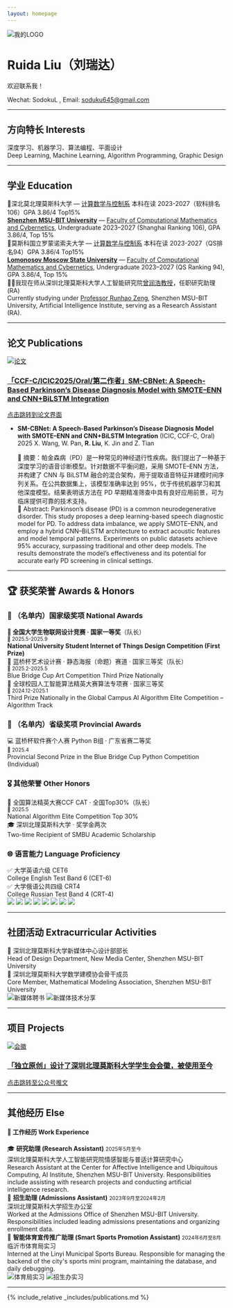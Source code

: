 ```yaml
---
layout: homepage
---
```

<div class="logo-banner">
  <img src="./MYDATA/LOGO1.png" alt="我的LOGO">
</div>

# Ruida Liu（刘瑞达）
欢迎联系我！

Wechat: SodokuL  ,  Email: soduku645@gmail.com
  
    
<hr class="gradient-line">

## 方向特长 Interests

<div class="zh-en-block">
  深度学习、机器学习、算法编程、平面设计<br>
  <span class="en-line">Deep Learning, Machine Learning, Algorithm Programming, Graphic Design</span>
</div>

<hr class="pretty-line">


## 学业 Education

<div class="zh-en-block">
  🏫深北莫北理莫斯科大学 — <a href="https://www.smbu.edu.cn/xsjg/jssxykzx/yxjs.htm">计算数学与控制系</a> 本科在读 2023-2027（软科排名106）GPA 3.86/4 Top15%<br>
  <span class="en-line"><a href="https://www.smbu.edu.cn/index.htm"><b>Shenzhen MSU-BIT University</b></a> — <a href="https://www.smbu.edu.cn/xsjg/jssxykzx/yxjs.htm">Faculty of Computational Mathematics and Cybernetics</a>, Undergraduate 2023–2027 (Shanghai Ranking 106), GPA 3.86/4, Top 15%</span>
</div>


<div class="zh-en-block">
  🏫莫斯科国立罗蒙诺索夫大学 — <a href="https://cs.msu.ru/en">计算数学与控制系</a> 本科在读 2023-2027（QS排名94）GPA 3.86/4 Top15%<br>
  <span class="en-line"><a href="https://msu.ru/"><b>Lomonosov Moscow State University</b></a> — <a href="https://cs.msu.ru/en">Faculty of Computational Mathematics and Cybernetics</a>, Undergraduate 2023–2027 (QS Ranking 94), GPA 3.86/4, Top 15%</span>
</div>


<div class="zh-en-block">
  🧑‍🏫我现在师从深圳北理莫斯科大学人工智能研究院<a href="https://ai.smbu.edu.cn/info/1251/1881.html">曾润浩教授</a>，任职研究助理(RA)<br>
  <span class="en-line">Currently studying under <a href="https://zengrunhao.com/index.html">Professor Runhao Zeng</a>, Shenzhen MSU-BIT University, Artificial Intelligence Institute, serving as a Research Assistant (RA).</span>
</div>

<hr class="pretty-line">


## 论文 Publications

<div class="card-grid">
  <a href="https://link.springer.com/chapter/10.1007/978-981-95-0030-7_4" class="notion-card" target="_blank">
    <img src="./MYDATA/屏幕截图 2025-05-22 120919.png" alt="论文" class="card-img">
    <div class="card-text">
      <h3>「CCF-C/ICIC2025/Oral/第二作者」SM-CBNet: A Speech-Based Parkinson’s Disease Diagnosis Model with SMOTE–ENN and CNN+BiLSTM Integration</h3>
      <p>点击跳转到论文界面</p>
    </div>
  </a>
</div>


- **SM-CBNet: A Speech-Based Parkinson’s Disease Diagnosis Model with SMOTE–ENN and CNN+BiLSTM Integration** (ICIC, CCF-C, Oral) 2025
  X. Wang, W. Pan, **R. Liu**, K. Jin and Z. Tian
  
  <div class="zh-en-block">
  📄 摘要：帕金森病（PD）是一种常见的神经退行性疾病。我们提出了一种基于深度学习的语音诊断模型。针对数据不平衡问题，采用 SMOTE–ENN 方法，并构建了 CNN 与 BiLSTM 融合的混合架构，用于提取语音特征并建模时间序列关系。在公共数据集上，该模型准确率达到 95%，优于传统机器学习和其他深度模型。结果表明该方法在 PD 早期精准筛查中具有良好应用前景，可为临床提供可靠的技术支持。<br>
  <span class="en-line">
  📄 Abstract: Parkinson’s disease (PD) is a common neurodegenerative disorder. This study proposes a deep learning-based speech diagnostic model for PD. To address data imbalance, we apply SMOTE–ENN, and employ a hybrid CNN–BiLSTM architecture to extract acoustic features and model temporal patterns. Experiments on public datasets achieve 95% accuracy, surpassing traditional and other deep models. The results demonstrate the model’s effectiveness and its potential for accurate early PD screening in clinical settings.
  </span>
  </div>



<hr class="pretty-line">

## 🏆 获奖荣誉 Awards & Honors

### 🥇 （名单内）国家级奖项 National Awards

<div class="award-section">
  <div class="zh-en-block highlight-award">
    <strong>🥇 全国大学生物联网设计竞赛 · 国家一等奖</strong>（队长）<br>
    <small>📅 2025.5-2025.9</small><br>
    <span class="en-line"><strong>National University Student Internet of Things Design Competition (First Prize)</strong></span>
  </div>

  <div class="zh-en-block">
    🥉 蓝桥杯艺术设计赛 · 静态海报（命题）赛道 · 国家三等奖（队长）<br>
    <small>📅 2025.2-2025.5</small><br>
    <span class="en-line">Blue Bridge Cup Art Competition Third Prize Nationally</span>
  </div>

  <div class="zh-en-block">
    🥉 全球校园人工智能算法精英大赛算法专项赛 · 国家三等奖<br>
    <small>📅 2024.12-2025.1</small><br>
    <span class="en-line">Third Prize Nationally in the Global Campus AI Algorithm Elite Competition – Algorithm Track</span>
  </div>
</div>

### 🏅 （名单内）省级奖项 Provincial Awards

<div class="award-section">
  <div class="zh-en-block">
    💻 蓝桥杯软件赛个人赛 Python B组 · 广东省赛二等奖<br>
    <small>📅 2025.4</small><br>
    <span class="en-line">Provincial Second Prize in the Blue Bridge Cup Python Competition (Individual)</span>
  </div>
</div>

### 🎖️ 其他荣誉 Other Honors

<div class="award-section">
  <div class="zh-en-block">
    🧠 全国算法精英大赛CCF CAT · 全国Top30%（队长）<br>
    <small>📅 2025.5</small><br>
    <span class="en-line">National Algorithm Elite Competition Top 30%</span>
  </div>

  <div class="zh-en-block">
    🎓 深圳北理莫斯科大学 · 奖学金两次<br>
    <span class="en-line">Two-time Recipient of SMBU Academic Scholarship</span>
  </div>

</div>

### 🌐 语言能力 Language Proficiency

  <div class="zh-en-block">
    ✅ 大学英语六级 CET6<br>
    <span class="en-line">College English Test Band 6 (CET-6)</span>
  </div>
  <div class="zh-en-block">
    ✅ 大学俄语公共四级 CRT4<br>
    <span class="en-line">College Russian Test Band 4 (CRT-4)</span>
  </div>


<div class="loop-slider">
  <div class="slider-track">
    <img src="./MYDATA/sfjysss.png" class="fancy-image">
    <img src="./MYDATA/sfjysgs.png" class="fancy-image">
    <img src="./MYDATA/奖学金二等.png" class="fancy-image">
    <img src="./MYDATA/蓝桥杯艺术国三.jpg" class="fancy-image">
    <!-- 再复制一轮，实现无缝衔接 -->
    <img src="./MYDATA/sfjysss.png" class="fancy-image">
    <img src="./MYDATA/sfjysgs.png" class="fancy-image">
    <img src="./MYDATA/奖学金二等.png" class="fancy-image">
    <img src="./MYDATA/蓝桥杯艺术国三.jpg" class="fancy-image">
  </div>
</div>



<hr class="pretty-line">




## 社团活动 Extracurricular Activities



<div class="zh-en-block">
  🎨 深圳北理莫斯科大学新媒体中心设计部部长<br>
  <span class="en-line">Head of Design Department, New Media Center, Shenzhen MSU-BIT University</span>
</div>

<div class="zh-en-block">
  📐 深圳北理莫斯科大学数学建模协会骨干成员<br>
  <span class="en-line">Core Member, Mathematical Modeling Association, Shenzhen MSU-BIT University</span>
</div>

<div class="photo-grid">
  <img src="./MYDATA/新媒体聘书.png" alt="新媒体聘书">
  <img src="./MYDATA/新媒体技术分享.png" alt="新媒体技术分享">
</div>


<hr class="pretty-line">


## 项目 Projects

<div class="card-grid">
  <a href="https://mp.weixin.qq.com/s/UUB207kcCMzUx-u4nrESOg" class="notion-card" target="_blank">
    <img src="./MYDATA/画板 1 副本@4x.png" alt="会徽" class="card-img">
    <div class="card-text">
      <h3>「独立原创」设计了深圳北理莫斯科大学学生会会徽，被使用至今</h3>
      <p>点击跳转至公众号推文</p>
    </div>
  </a>
</div>


<hr class="pretty-line">


## 其他经历 Else

<div class="work-section">
  <h4>💼 工作经历 Work Experience</h4>
  
  <div class="zh-en-block highlight-work">
    🎓 <strong>研究助理 (Research Assistant)</strong> <small>2025年5月至今</small><br>
    深圳北理莫斯科大学人工智能研究院情感智能与普适计算研究中心<br>
    <span class="en-line">Research Assistant at the Center for Affective Intelligence and Ubiquitous Computing, AI Institute, Shenzhen MSU-BIT University. Responsibilities include assisting with research projects and conducting artificial intelligence research.</span>
  </div>

  <div class="zh-en-block">
    📌 <strong>招生助理 (Admissions Assistant)</strong> <small>2023年9月至2024年2月</small><br>
    深圳北理莫斯科大学招生办公室<br>
    <span class="en-line">Worked at the Admissions Office of Shenzhen MSU-BIT University. Responsibilities included leading admissions presentations and organizing enrollment data.</span>
  </div>

  <div class="zh-en-block">
    🏃 <strong>智能体育宣传推广助理 (Smart Sports Promotion Assistant)</strong> <small>2024年6月至8月</small><br>
    临沂市体育局实习<br>
    <span class="en-line">Interned at the Linyi Municipal Sports Bureau. Responsible for managing the backend of the city's sports mini program, maintaining the database, and daily debugging.</span>
  </div>
</div>


<div class="photo-grid">
  <img src="./MYDATA/青鸟计划.png" alt="体育局实习">
  <img src="./MYDATA/招生办实习.jpg" alt="招生办实习">
</div>


<hr class="pretty-line">


{% include_relative _includes/publications.md %}


